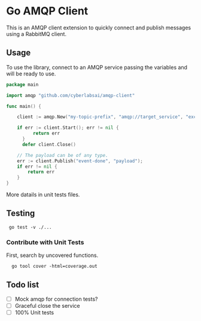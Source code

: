 # Go AMQP Client

This is an AMQP client extension to quickly connect and publish messages using a RabbitMQ client.

## Usage

To use the library, connect to an AMQP service passing the variables and will be ready to use.

```go
package main

import amqp "github.com/cyberlabsai/amqp-client"

func main() {

    client := amqp.New("my-topic-prefix", "amqp://target_service", "exchange-events", "text/plain")

    if err := client.Start(); err != nil {
		  return err
	  }
	  defer client.Close()

    // The payload can be of any type.
    err := client.Publish("event-done", "payload");
    if err != nil {
        return err
    }
}
```

More datails in unit tests files.

## Testing

```shell
 go test -v ./... 
```

### Contribute with Unit Tests

First, search by uncovered functions.

```shell
  go tool cover -html=coverage.out
```

## Todo list
- [ ] Mock amqp for connection tests?
- [ ] Graceful close the service
- [ ] 100% Unit tests